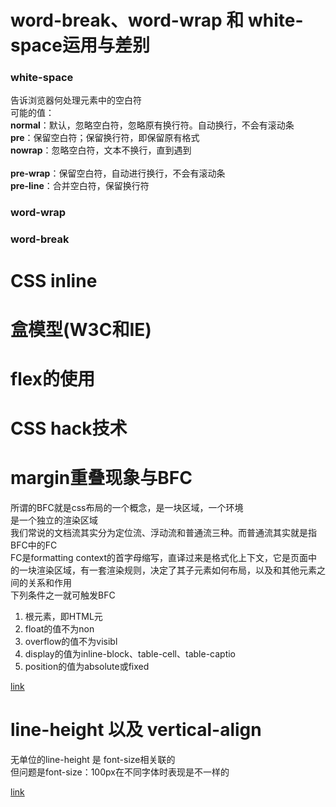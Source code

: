 # word-break、word-wrap 和 white-space运用与差别

### white-space

告诉浏览器何处理元素中的空白符  
可能的值：  
**normal**：默认，忽略空白符，忽略原有换行符。自动换行，不会有滚动条  
**pre**：保留空白符；保留换行符，即保留原有格式  
**nowrap**：忽略空白符，文本不换行，直到遇到</br>  
**pre-wrap**：保留空白符，自动进行换行，不会有滚动条  
**pre-line**：合并空白符，保留换行符

### word-wrap

### word-break

# CSS inline

# 盒模型(W3C和IE)

# flex的使用

# CSS hack技术

# margin重叠现象与BFC

所谓的BFC就是css布局的一个概念，是一块区域，一个环境  
是一个独立的渲染区域  
我们常说的文档流其实分为定位流、浮动流和普通流三种。而普通流其实就是指BFC中的FC  
FC是formatting context的首字母缩写，直译过来是格式化上下文，它是页面中的一块渲染区域，有一套渲染规则，决定了其子元素如何布局，以及和其他元素之间的关系和作用  
下列条件之一就可触发BFC

1. 根元素，即HTML元
2. float的值不为non
3. overflow的值不为visibl
4. display的值为inline-block、table-cell、table-captio
5. position的值为absolute或fixed

[link](https://juejin.im/post/5909db2fda2f60005d2093db)

# line-height 以及 vertical-align

无单位的line-height 是 font-size相关联的  
但问题是font-size：100px在不同字体时表现是不一样的

[link](http://web.jobbole.com/91180/)
